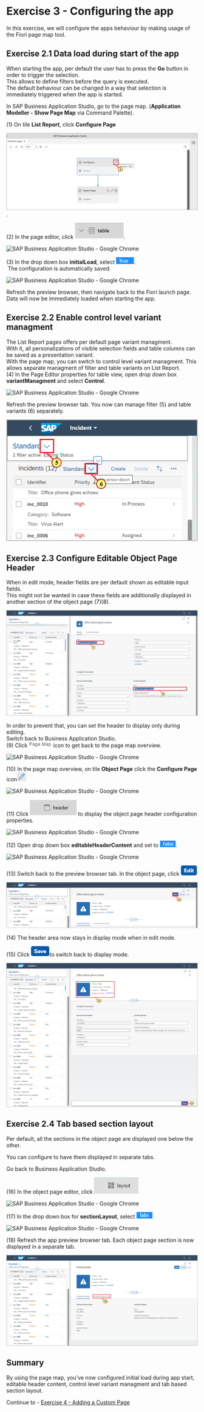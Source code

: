 # Exercise 3 - Configuring the app

In this exercise, we will configure the apps behaviour by making usage of the Fiori page map tool.

## Exercise 2.1 Data load during start of the app

When starting the app, per default the user has to press the
**Go** button in order to trigger the selection.<br>
This allows to define filters before the query is executed.<br>
The default behaviour can be changed in a way that selection is immediately
triggered when the app is started.

In SAP Business Application Studio, go to the page map. (**Application
Modeller - Show Page Map** via Command Palette).

(1) On tile **List Report**, click **Configure
Page**

![](./images/image1.png).

(2) In the page editor, click
![](./images/image4.png).

![SAP Business Application Studio - Google
Chrome](./images/image3.png)

(3) In the drop down box **initialLoad**, select
![](./images/image6.png).<br> The configuration is automatically saved.

![SAP Business Application Studio - Google
Chrome](./images/image5.png)

Refresh the preview browser, then navigate back to the Fiori launch
page.
Data will now be immediately loaded when starting the app.<br>

## Exercise 2.2 Enable control level variant managment

The List Report pages offers per default page variant managment.<br>
With it, all personalizations of visible selection fields and table columns can be
saved as a presentation variant.<br>
With the page map, you can switch to control level variant managment.
This allows separate managment of filter and table variants on List Report.<br>
(4) In the Page Editor properties for table view, open drop down box **variantManagment** and select **Control**.

![SAP Business Application Studio - Google
Chrome](./images/image7.png)

Refresh the preview browser tab. You now can manage filter (5) and table variants (6) separately.

![](./images/image9.png)

## Exercise 2.3 Configure Editable Object Page Header

When in edit mode, header fields are per default shown as editable
input fields.<br>This might not be wanted in case these fields are
additionally displayed in another section of the object page (7)(8).

![](./images/image10.png)

In order to prevent that, you can set the header to display only during editing.<br>
Switch back to Business Application Studio.<br>
(9) Click ![](./images/image12.png) icon to get back to the page map overview.

![SAP Business Application Studio - Google
Chrome](./images/image11.png)

(10) In the page map overview, on tile **Object Page** click the **Configure
Page** icon![](./images/image14.png)

![SAP Business Application Studio - Google
Chrome](./images/image13.png)

(11) Click ![](./images/image16.png) to display the object page header configuration properties.

![SAP Business Application Studio - Google
Chrome](./images/image15.png)

(12) Open drop down box **editableHeaderContent** and
set to ![](./images/image18.png).

![SAP Business Application Studio - Google
Chrome](./images/image17.png)

(13) Switch back to the preview browser tab.
In the object page, click ![](./images/image20.png)

![](./images/image19.png)

(14) The header area now stays in display mode when in edit mode.

(15) Click ![](./images/image22.png)to switch back to display mode.

![](./images/image21.png)
## Exercise 2.4 Tab based section layout

Per default, all the sections in the object page are displayed one
below the other.

You can configure to have them displayed in separate tabs.

Go back to Business Application Studio.

(16) In the object page editor, click
![](./images/image24.png)

![SAP Business Application Studio - Google
Chrome](./images/image23.png)

(17) In the drop down box for **sectionLayout**, select ![](./images/image26.png)

![SAP Business Application Studio - Google
Chrome](./images/image25.png)

(18) Refresh the app preview browser tab. Each object page section is
now displayed in a separate tab.

![](./images/image27.png)


## Summary

By using the page map, you've now configured initial load during app start, editable header content, control level variant managment and tab based section layout.

Continue to - [Exercise 4 - Adding a Custom Page ](../ex4/README.md)
